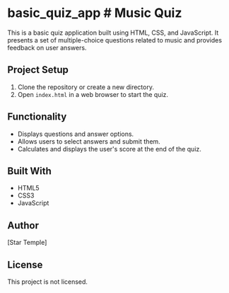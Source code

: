 # basic_quiz_app # Music Quiz

This is a basic quiz application built using HTML, CSS, and JavaScript. It presents a set of multiple-choice questions related to music and provides feedback on user answers.

## Project Setup

1. Clone the repository or create a new directory.
2. Open `index.html` in a web browser to start the quiz.

## Functionality

- Displays questions and answer options.
- Allows users to select answers and submit them.
- Calculates and displays the user's score at the end of the quiz.

## Built With

- HTML5
- CSS3
- JavaScript

## Author

[Star Temple]

## License

This project is not licensed.
